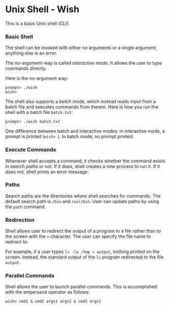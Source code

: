 
# Unix Shell - Wish
This is a basic Unix shell *(CLI)*.

### Basic Shell
The shell can be invoked with either no arguments or a single argument; anything else is an error. 

The no-argument-way is called *interactive mode*. It allows the user to type commands directly.

Here is the no-argument way:

```
prompt> ./wish
wish> 
```
The shell also supports a *batch mode*, which instead reads input from a batch file and executes commands from therein.
Here is how you run the shell with a batch file `batch.txt`:

```
prompt> ./wish batch.txt
```

One difference between batch and interactive modes: in interactive mode, a prompt is printed (`wish> `). In batch mode, no prompt printed.


### Execute Commands

Whenever shell accepts a command, it checks whether the command exists in *search paths* or not. If it does, shell creates a new process to run it. If it does not, shell prints an error message.

### Paths
Search paths are the directories where shell searches for commands. The default search path is `/bin` and `/usr/bin`. User can update paths by using the `path` command.

### Redirection

Shell allows user to redirect the output of a program to a file rather than to the screen with the `>` character. The user can specify the file name to redirect to.

For example, if a user types `ls -la /tmp > output`, nothing printed on the screen. Instead, the standard output of the `ls` program redirected to the file `output`.


### Parallel Commands

Shell allows the user to launch parallel commands. This is accomplished with the ampersand operator as follows:

```
wish> cmd1 & cmd2 args1 args2 & cmd3 args1
```